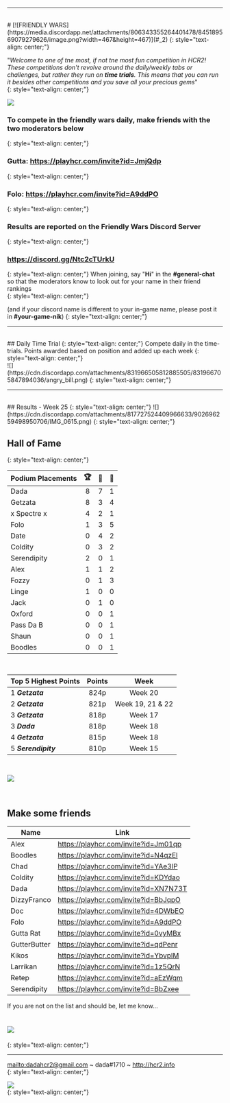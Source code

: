 
***
<br>
#  [![FRIENDLY WARS](https://media.discordapp.net/attachments/806343355264401478/845189569079279626/image.png?width=467&height=467)](#_2)  
{: style="text-align: center;"}

"_Welcome to one of tne most, if not tne most fun competition in HCR2!  These competitions don't revolve around the daily/weekly tabs or challenges, but rather they run on **time trials**. This means that you can run it besides other competitions and you save all your precious gems_"    
{: style="text-align: center;"}  

![](https://rentry.co/fwdaily/png)
<br>
### **To compete in the friendly wars daily, make friends with the two moderators below**
{: style="text-align: center;"}
### Gutta: <https://playhcr.com/invite?id=JmjQdp>
{: style="text-align: center;"}
### Folo: <https://playhcr.com/invite?id=A9ddPO>  
{: style="text-align: center;"}

### **Results are reported on the Friendly Wars Discord Server**
{: style="text-align: center;"}
###  <https://discord.gg/Ntc2cTUrkU> 
{: style="text-align: center;"}
When joining, say "**Hi**" in the **#general-chat** so that the moderators know to look out for your name in their friend rankings  
{: style="text-align: center;"}

(and if your discord name is different to your in-game name, please post it in **#your-game-nik**)
{: style="text-align: center;"}
<br>  

***

<br>  
## Daily Time Trial
{: style="text-align: center;"}
Compete daily in the time-trials. Points awarded based on position and added up each week  
{: style="text-align: center;"}

<!-- ### June 19 : **`Rally Car-Mine Shaft Cup-A Flat Miner`**  
{: style="text-align: center;"}  
<div><iframe src="daily.html" width="100%" height="50" frameborder="0" allowfullscreen="true"> </iframe></div>
<div><iframe src="https://rentry.co/fwdaily" width="100%" height="200" frameborder="0" allowfullscreen="true"> </iframe></div> -->

<br>
![](https://cdn.discordapp.com/attachments/831966505812885505/831966705847894036/angry_bill.png)  
{: style="text-align: center;"}  
<br>  

***

<br>  
## Results - Week 25
{: style="text-align: center;"}  
![](https://cdn.discordapp.com/attachments/817727524409966633/902696259498950706/IMG_0615.png)   
{: style="text-align: center;"}

<br>  

## **Hall of Fame**    
{: style="text-align: center;"}


Podium Placements  | 🏆  | 🥈  | 🥉   
-- | :--: | :--: | :--:  
Dada             |                8      |          7     |            1    
Getzata             |                8     |            3   |           4  
x Spectre x | 4 | 2 | 1   
Folo                |               1       |           3       |         5       
Date | 0 | 4 | 2 
Coldity       |                   0    |            3       |          2        
Serendipity       |           2      |           0      |           1  
Alex             |                 1      |           1     |            2  
Fozzy | 0 | 1 | 3   
Linge             |                1     |            0     |           0  
Jack           |                    0     |           1        |         0  
Oxford            |              0    |            0       |          1  
Pass Da B      |               0   |             0      |           1    
Shaun | 0 | 0 | 1  
Boodles | 0 | 0 | 1  


<br> 

| **Top 5 Highest Points** | Points  |  Week |   
| -- | :--: | :--: |  
| 1 ***Getzata*** | 824p | Week 20 |
| 2 ***Getzata*** | 821p | Week 19, 21 & 22 |
| 3 ***Getzata*** | 818p | Week 17 |  
| 3 ***Dada*** | 818p | Week 18 |  
| 4 ***Getzata*** | 815p | Week 18 |  
| 5 ***Serendipity*** | 810p | Week 15 |  


<br>

<!--

![](https://media.discordapp.net/attachments/806343355264401478/838752579680600064/image.png)  
{: style="text-align: center;"}

<br>  

## Friendly Adventure Contest
{: style="text-align: center;"}
<div><iframe src="adv.html" width="100%" height="50" frameborder="0" allowfullscreen="true"> </iframe></div>  

~~if competing, post your distances in the ***#screenshot-submissions*** channel on the discord server~~ (no longer a requirement)
{: style="text-align: center;"}

-->

![](https://cdn.discordapp.com/attachments/831966505812885505/831966759534854154/desertX.png)

<br> 

## Make some friends

Name | Link
-- | --
Alex | <https://playhcr.com/invite?id=Jm01qp>
Boodles | <https://playhcr.com/invite?id=N4qzEl>
Chad | <https://playhcr.com/invite?id=YAe3lP>
Coldity | <https://playhcr.com/invite?id=KDYdao>
Dada | <https://playhcr.com/invite?id=XN7N73T>
DizzyFranco | <https://playhcr.com/invite?id=BbJqpO>
Doc | <https://playhcr.com/invite?id=4DWbEO>
Folo | <https://playhcr.com/invite?id=A9ddPO>
Gutta Rat | <https://playhcr.com/invite?id=0vyMBx>
GutterButter | <https://playhcr.com/invite?id=qdPenr>
Kikos | <https://playhcr.com/invite?id=YbvplM>
Larrikan | <https://playhcr.com/invite?id=1z5QrN>
Retep | <https://playhcr.com/invite?id=aEzWqm>
Serendipity | <https://playhcr.com/invite?id=BbZxee>

If you are not on the list and should be, let me know...  


# [![](https://cdn.discordapp.com/attachments/831966505812885505/831966772256047158/event-ui-bg.png)](#_1)
{: style="text-align: center;"}

***

<mailto:dadahcr2@gmail.com> ~ dada#1710 ~ <http://hcr2.info>  
{: style="text-align: center;"}

![](https://media.discordapp.net/attachments/806343355264401478/841864986590576660/2A8C00CC-70A7-4510-8847-09C3360CA512.png?width=100&height=100)  
{: style="text-align: center;"}
